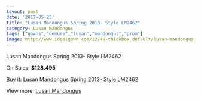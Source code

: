 ```yaml
---
layout: post
date: '2017-05-25'
title: "Lusan Mandongus Spring 2013- Style LM2462"
category: Lusan Mandongus
tags: ["gowns","demure","lusan","mandongus","prom"]
image: http://www.idealgown.com/12749-thickbox_default/lusan-mandongus-spring-2013-style-lm2462.jpg
---
```

Lusan Mandongus Spring 2013- Style LM2462

On Sales: **$128.495**
<a href="https://www.idealgown.com/en/lusan-mandongus/5140-lusan-mandongus-spring-2013-style-lm2462.html"><amp-img layout="responsive" width="600" height="600" src="//www.idealgown.com/12749-thickbox_default/lusan-mandongus-spring-2013-style-lm2462.jpg" alt="Lusan Mandongus Spring 2013- Style LM2462 0" /></a>

Buy it: [Lusan Mandongus Spring 2013- Style LM2462](https://www.idealgown.com/en/lusan-mandongus/5140-lusan-mandongus-spring-2013-style-lm2462.html "Lusan Mandongus Spring 2013- Style LM2462")

View more: [Lusan Mandongus](https://www.idealgown.com/en/66-lusan-mandongus "Lusan Mandongus")